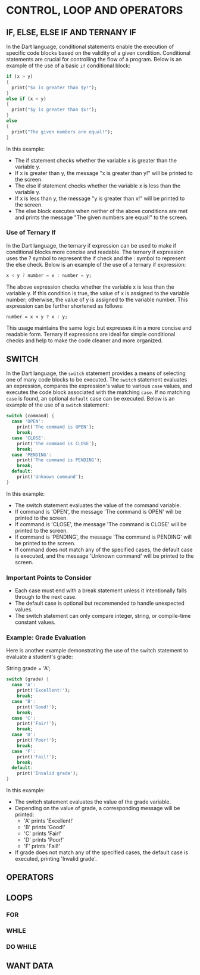# CONTROL, LOOP AND OPERATORS

## IF, ELSE, ELSE IF AND TERNANY IF
In the Dart language, conditional statements enable the execution of specific code blocks based on the validity of a given condition. Conditional statements are crucial for controlling the flow of a program. Below is an example of the use of a basic `if` conditional block:

```dart
if (x > y)
{
  print("$x is greater than $y!");
}
else if (x < y)
{
  print("$y is greater than $x!");
}
else
{
  print("The given numbers are equal!");
}
```
In this example:
* The if statement checks whether the variable x is greater than the variable y.
* If x is greater than y, the message "x is greater than y!" will be printed to the screen.
* The else if statement checks whether the variable x is less than the variable y.
* If x is less than y, the message "y is greater than x!" will be printed to the screen.
* The else block executes when neither of the above conditions are met and prints the message "The given numbers are equal!" to the screen.
  
### Use of Ternary If
In the Dart language, the ternary if expression can be used to make if conditional blocks more concise and readable. The ternary if expression uses the ? symbol to represent the if check and the : symbol to represent the else check. Below is an example of the use of a ternary if expression:
```dart
x < y ? number = x : number = y;
```
The above expression checks whether the variable x is less than the variable y. If this condition is true, the value of x is assigned to the variable number; otherwise, the value of y is assigned to the variable number.
This expression can be further shortened as follows:
```
number = x < y ? x : y;
```
This usage maintains the same logic but expresses it in a more concise and readable form. Ternary if expressions are ideal for simple conditional checks and help to make the code cleaner and more organized.

## SWITCH
In the Dart language, the `switch` statement provides a means of selecting one of many code blocks to be executed. The `switch` statement evaluates an expression, compares the expression's value to various `case` values, and executes the code block associated with the matching `case`. If no matching `case` is found, an optional `default` case can be executed. Below is an example of the use of a `switch` statement:

```dart
switch (command) {
  case 'OPEN':
    print('The command is OPEN');
    break;
  case 'CLOSE':
    print('The command is CLOSE');
    break;
  case 'PENDING':
    print('The command is PENDING');
    break;
  default:
    print('Unknown command');
}
```
In this example:
* The switch statement evaluates the value of the command variable.
* If command is 'OPEN', the message 'The command is OPEN' will be printed to the screen.
* If command is 'CLOSE', the message 'The command is CLOSE' will be printed to the screen.
* If command is 'PENDING', the message 'The command is PENDING' will be printed to the screen.
* If command does not match any of the specified cases, the default case is executed, and the message 'Unknown command' will be printed to the screen.

### Important Points to Consider
* Each case must end with a break statement unless it intentionally falls through to the next case.
* The default case is optional but recommended to handle unexpected values.
* The switch statement can only compare integer, string, or compile-time constant values.

### Example: Grade Evaluation
Here is another example demonstrating the use of the switch statement to evaluate a student's grade:

String grade = 'A';
```dart
switch (grade) {
  case 'A':
    print('Excellent!');
    break;
  case 'B':
    print('Good!');
    break;
  case 'C':
    print('Fair!');
    break;
  case 'D':
    print('Poor!');
    break;
  case 'F':
    print('Fail!');
    break;
  default:
    print('Invalid grade');
}
```
In this example:
* The switch statement evaluates the value of the grade variable.
* Depending on the value of grade, a corresponding message will be printed:
    * 'A' prints 'Excellent!'
    * 'B' prints 'Good!'
    * 'C' prints 'Fair!'
    * 'D' prints 'Poor!'
    * 'F' prints 'Fail!'
* If grade does not match any of the specified cases, the default case is executed, printing 'Invalid grade'.

## OPERATORS
## LOOPS
### FOR
### WHILE
### DO WHILE
## WANT DATA

